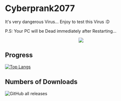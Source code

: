 # Cyberprank2077
It's very dangerous Virus... Enjoy to test this Virus :D

P.S: Your PC will be Dead immediately after Restarting...

<p align="center" >
  <a href="https://discord.gg/Qd7Shh9H56">
 <img src="https://img.shields.io/discord/921106565283594330?color=yellow&label=Join%20to%20my%20Discord%20Channel&logo=discord&logoColor=green&style=social">
    </a>
    </p>

## Progress

[![Top Langs](https://github-readme-stats.vercel.app/api/top-langs/?username=GlebYoutuber&layout=compact)]()

## Numbers of Downloads
![GitHub all releases](https://img.shields.io/github/downloads/GlebYoutuber/Cyberprank2077/total?color=red&label=Downloads&logo=csharp&logoColor=green&style=flat-square)

